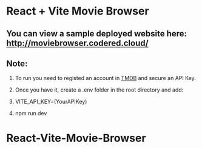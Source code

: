 # React + Vite Movie Browser

## You can view a sample deployed website here: http://moviebrowser.codered.cloud/

## Note:

1. To run you need to registed an account in [TMDB](https://www.themoviedb.org/) and secure an API Key.
2. Once you have it, create a .env folder in the root directory and add:
3. VITE_API_KEY=(YourAPIKey)

4. npm run dev


# React-Vite-Movie-Browser
